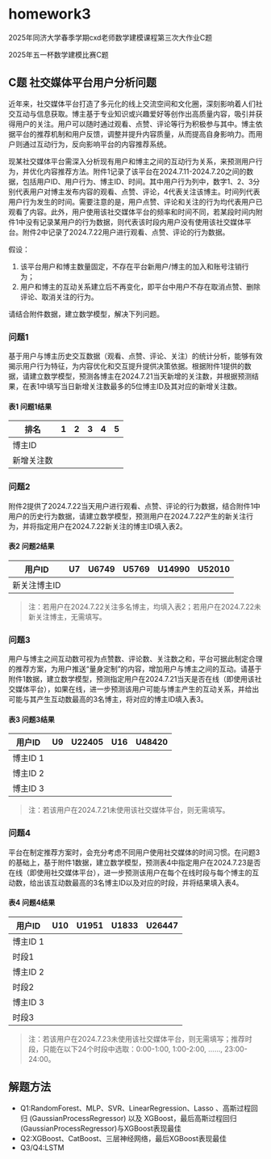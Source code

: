 # homework3
2025年同济大学春季学期cxd老师数学建模课程第三次大作业C题


2025年五一杯数学建模比赛C题

## C题 社交媒体平台用户分析问题

近年来，社交媒体平台打造了多元化的线上交流空间和文化圈，深刻影响着人们社交互动与信息获取。博主基于专业知识或兴趣爱好等创作出高质量内容，吸引并获得用户的关注。用户可以随时通过观看、点赞、评论等行为积极参与其中。博主依据平台的推荐机制和用户反馈，调整并提升内容质量，从而提高自身影响力。而用户则通过互动行为，反向影响平台的内容推荐系统。

现某社交媒体平台需深入分析现有用户和博主之间的互动行为关系，来预测用户行为，并优化内容推荐方法。附件1记录了该平台在2024.7.11-2024.7.20之间的数据，包括用户ID、用户行为、博主ID、时间。其中用户行为列中，数字1、2、3分别代表用户对博主发布内容的观看、点赞、评论，4代表关注该博主。时间列代表用户行为发生的时间。需要注意的是，用户点赞、评论和关注的行为均代表用户已观看了内容。此外，用户使用该社交媒体平台的频率和时间不同，若某段时间内附件1中没有记录某用户的行为数据，则代表该时段内用户没有使用该社交媒体平台。附件2中记录了2024.7.22用户进行观看、点赞、评论的行为数据。

假设：
1. 该平台用户和博主数量固定，不存在平台新用户/博主的加入和账号注销行为；
2. 用户和博主的互动关系建立后不再变化，即平台中用户不存在取消点赞、删除评论、取消关注的行为。

请结合附件数据，建立数学模型，解决下列问题。

### 问题1
基于用户与博主历史交互数据（观看、点赞、评论、关注）的统计分析，能够有效揭示用户行为特征，为内容优化和交互提升提供决策依据。根据附件1提供的数据，请建立数学模型，预测各博主在2024.7.21当天新增的关注数，并根据预测结果，在表1中填写当日新增关注数最多的5位博主ID及其对应的新增关注数。

#### 表1 问题1结果

| 排名 | 1  | 2  | 3  | 4  | 5  |
| ---- | -- | -- | -- | -- | -- |
| 博主ID |    |    |    |    |    |
| 新增关注数 |    |    |    |    |    |

### 问题2
附件2提供了2024.7.22当天用户进行观看、点赞、评论的行为数据，结合附件1中用户的历史行为数据，请建立数学模型，预测用户在2024.7.22产生的新关注行为，并将指定用户在2024.7.22新关注的博主ID填入表2。

#### 表2 问题2结果

| 用户ID | U7  | U6749 | U5769 | U14990 | U52010 |
| ------ | --- | ----- | ----- | ------ | ------ |
| 新关注博主ID |     |       |       |        |        |
> 注：若用户在2024.7.22关注多名博主，均填入表2；若用户在2024.7.22未新关注博主，无需填写。

### 问题3
用户与博主之间互动数可视为点赞数、评论数、关注数之和，平台可据此制定合理的推荐方案，为用户推送“量身定制”的内容，增加用户与博主之间的互动。请基于附件1数据，建立数学模型，预测指定用户在2024.7.21当天是否在线（即使用该社交媒体平台），如果在线，进一步预测该用户可能与博主产生的互动关系，并给出可能与其产生互动数最高的3名博主，将对应的博主ID填入表3。

#### 表3 问题3结果

| 用户ID | U9  | U22405 | U16  | U48420 |
| ------ | --- | ------ | ---- | ------ |
| 博主ID 1 |     |        |      |        |
| 博主ID 2 |     |        |      |        |
| 博主ID 3 |     |        |      |        |
> 注：若该用户在2024.7.21未使用该社交媒体平台，则无需填写。

### 问题4
平台在制定推荐方案时，会充分考虑不同用户使用社交媒体的时间习惯。在问题3的基础上，基于附件1数据，建立数学模型，预测表4中指定用户在2024.7.23是否在线（即使用社交媒体平台），进一步预测该用户在每个在线时段与每个博主的互动数，给出该互动数最高的3名博主ID以及对应的时段，并将结果填入表4。

#### 表4 问题4结果

| 用户ID | U10  | U1951 | U1833 | U26447 |
| ------ | ---- | ----- | ----- | ------ |
| 博主ID 1 |      |       |       |        |
| 时段1    |      |       |       |        |
| 博主ID 2 |      |       |       |        |
| 时段2    |      |       |       |        |
| 博主ID 3 |      |       |       |        |
| 时段3    |      |       |       |        |
> 注：若该用户在2024.7.23未使用该社交媒体平台，则无需填写；推荐时段，只能在以下24个时段中选取：0:00-1:00, 1:00-2:00, ……, 23:00-24:00。

## 解题方法
- Q1:RandomForest、MLP、SVR、LinearRegression、Lasso 、高斯过程回归 (GaussianProcessRegressor) 以及 XGBoost，最后高斯过程回归 (GaussianProcessRegressor)与XGBoost表现最佳
- Q2:XGBoost、CatBoost、三层神经网络，最后XGBoost表现最佳
- Q3/Q4:LSTM
